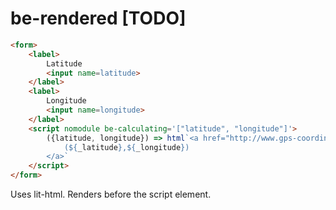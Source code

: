 # be-rendered [TODO]

```html
<form>
    <label>
        Latitude
        <input name=latitude>
    </label>
    <label>
        Longitude
        <input name=longitude>
    </label>
    <script nomodule be-calculating='["latitude", "longitude"]'>
        ({latitude, longitude}) => html`<a href="http://www.gps-coordinates.org/my-location.php?lat=${_latitude}&lng=${_longitude}" target="_blank">
            (${_latitude},${_longitude})
        </a>` 
    </script>
</form>
```

Uses lit-html.  Renders before the script element.
